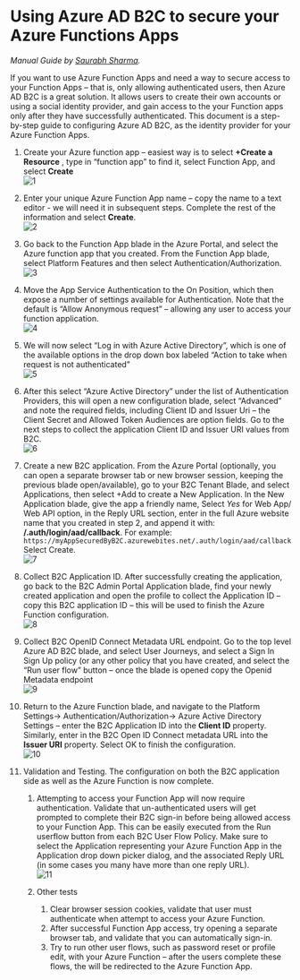 # Using Azure AD B2C to secure your Azure Functions Apps

_Manual Guide by
[Saurabh Sharma](https://docs.microsoft.com/answers/answers/40449/view.html)._

If you want to use Azure Function Apps and need a way to secure access to your
Function Apps – that is, only allowing authenticated users, then Azure AD B2C is
a great solution. It allows users to create their own accounts or using a social
identity provider, and gain access to the your Function apps only after they
have successfully authenticated. This document is a step-by-step guide to
configuring Azure AD B2C, as the identity provider for your Azure Function Apps.

1.  Create your Azure function app – easiest way is to select **+Create a
    Resource** , type in “function app” to find it, select Function App, and
    select **Create**  
    ![1](./secure-azure-function-apps-with-microsoft-b2c/01.png)
1.  Enter your unique Azure Function App name – copy the name to a text editor -
    we will need it in subsequent steps. Complete the rest of the information
    and select **Create**.  
    ![2](./secure-azure-function-apps-with-microsoft-b2c/02.png)
1.  Go back to the Function App blade in the Azure Portal, and select the Azure
    function app that you created. From the Function App blade, select Platform
    Features and then select Authentication/Authorization.  
    ![3](./secure-azure-function-apps-with-microsoft-b2c/03.png)
1.  Move the App Service Authentication to the On Position, which then expose a
    number of settings available for Authentication. Note that the default is
    “Allow Anonymous request” – allowing any user to access your function
    application.  
    ![4](./secure-azure-function-apps-with-microsoft-b2c/04.png)
1.  We will now select “Log in with Azure Active Directory”, which is one of the
    available options in the drop down box labeled “Action to take when request
    is not authenticated”  
    ![5](./secure-azure-function-apps-with-microsoft-b2c/05.png)
1.  After this select “Azure Active Directory” under the list of Authentication
    Providers, this will open a new configuration blade, select “Advanced” and
    note the required fields, including Client ID and Issuer Uri – the Client
    Secret and Allowed Token Audiences are option fields. Go to the next steps
    to collect the application Client ID and Issuer URI values from B2C.  
    ![6](./secure-azure-function-apps-with-microsoft-b2c/06.png)
1.  Create a new B2C application. From the Azure Portal (optionally, you can
    open a separate browser tab or new browser session, keeping the previous
    blade open/available), go to your B2C Tenant Blade, and select Applications,
    then select +Add to create a New Application. In the New Application blade,
    give the app a friendly name, Select _Yes_ for Web App/ Web API option, in
    the Reply URL section, enter in the full Azure website name that you created
    in step 2, and append it with: **/.auth/login/aad/callback**. For example:
    `https://myAppSecuredByB2C.azurewebites.net/.auth/login/aad/callback`  
    Select Create.  
    ![7](./secure-azure-function-apps-with-microsoft-b2c/07.png)
1.  Collect B2C Application ID. After successfully creating the application, go
    back to the B2C Admin Portal Application blade, find your newly created
    application and open the profile to collect the Application ID – copy this
    B2C application ID – this will be used to finish the Azure Function
    configuration.  
    ![8](./secure-azure-function-apps-with-microsoft-b2c/08.png)
1.  Collect B2C OpenID Connect Metadata URL endpoint. Go to the top level Azure
    AD B2C blade, and select User Journeys, and select a Sign In Sign Up policy
    (or any other policy that you have created, and select the “Run user flow”
    button – once the blade is opened copy the Openid Metadata endpoint  
    ![9](./secure-azure-function-apps-with-microsoft-b2c/09.png)
1.  Return to the Azure Function blade, and navigate to the Platform Settings->
    Authentication/Authorization-> Azure Active Directory Settings – enter the
    B2C Application ID into the **Client ID** property. Similarly, enter in the
    B2C Open ID Connect metadata URL into the **Issuer URI** property. Select OK
    to finish the configuration.  
    ![10](./secure-azure-function-apps-with-microsoft-b2c/10.png)
1.  Validation and Testing. The configuration on both the B2C application side
    as well as the Azure Function is now complete.

    1.  Attempting to access your Function App will now require authentication.
        Validate that un-authenticated users will get prompted to complete their
        B2C sign-in before being allowed access to your Function App. This can
        be easily executed from the Run userflow button from each B2C User Flow
        Policy. Make sure to select the Application representing your Azure
        Function App in the Application drop down picker dialog, and the
        associated Reply URL (in some cases you many have more than one reply
        URL).  
        ![11](./secure-azure-function-apps-with-microsoft-b2c/11.png)

    1.  Other tests

        1.  Clear browser session cookies, validate that user must authenticate
            when attempt to access your Azure Function.
        1.  After successful Function App access, try opening a separate browser
            tab, and validate that you can automatically sign-in.
        1.  Try to run other user flows, such as password reset or profile edit,
            with your Azure Function – after the users complete these flows, the
            will be redirected to the Azure Function App.
